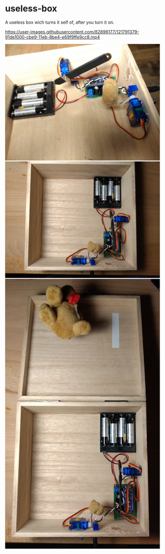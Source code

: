 # useless-box

A useless box wich turns it self of, after you turn it on.

https://user-images.githubusercontent.com/82896177/121791379-91de1000-cbe9-11eb-8be4-e69f9ffe9cc8.mp4

![alt text](https://github.com/BjoernLuig/useless-box/blob/main/mechanism.jpg?raw=true)
![alt text](https://github.com/BjoernLuig/useless-box/blob/main/circuit.jpg?raw=true)
![alt text](https://github.com/BjoernLuig/useless-box/blob/main/all.jpg?raw=true)
